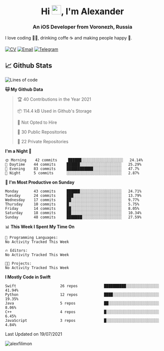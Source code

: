 <h1 align="center">Hi <img src="https://raw.githubusercontent.com/MartinHeinz/MartinHeinz/master/wave.gif" width="30px">, I'm Alexander</h1>
<h3 align="center">An iOS Developer from Voronezh, Russia</h3>

I love coding 👨‍💻, drinking coffe ☕️ and making people happy 🎊.

[![CV](https://img.shields.io/badge/CV-Александр%20Филимонов-14b420)](http://alexfilimon.github.io/)
[![Email](https://img.shields.io/badge/Email-as.filimonov@mail.ru-f39f37)](mailto:as.filimonov@mail.ru)
[![Telegram](https://img.shields.io/badge/Telegram-alexfilimon-1686b1)](https://t.me/alexfilimon)

## 📈 Github Stats

<!--START_SECTION:waka-->
![Lines of code](https://img.shields.io/badge/From%20Hello%20World%20I%27ve%20Written-363441%20lines%20of%20code-blue)

**🐱 My Github Data** 

> 🏆 40 Contributions in the Year 2021
 > 
> 📦 114.4 kB Used in Github's Storage 
 > 
> 🚫 Not Opted to Hire
 > 
> 📜 30 Public Repositories 
 > 
> 🔑 22 Private Repositories  
 > 
**I'm a Night 🦉** 

```text
🌞 Morning    42 commits     ██████░░░░░░░░░░░░░░░░░░░   24.14% 
🌆 Daytime    44 commits     ██████░░░░░░░░░░░░░░░░░░░   25.29% 
🌃 Evening    83 commits     ████████████░░░░░░░░░░░░░   47.7% 
🌙 Night      5 commits      ░░░░░░░░░░░░░░░░░░░░░░░░░   2.87%

```
📅 **I'm Most Productive on Sunday** 

```text
Monday       43 commits     ██████░░░░░░░░░░░░░░░░░░░   24.71% 
Tuesday      24 commits     ███░░░░░░░░░░░░░░░░░░░░░░   13.79% 
Wednesday    17 commits     ██░░░░░░░░░░░░░░░░░░░░░░░   9.77% 
Thursday     10 commits     █░░░░░░░░░░░░░░░░░░░░░░░░   5.75% 
Friday       14 commits     ██░░░░░░░░░░░░░░░░░░░░░░░   8.05% 
Saturday     18 commits     ██░░░░░░░░░░░░░░░░░░░░░░░   10.34% 
Sunday       48 commits     ███████░░░░░░░░░░░░░░░░░░   27.59%

```


📊 **This Week I Spent My Time On** 

```text
💬 Programming Languages: 
No Activity Tracked This Week

🔥 Editors: 
No Activity Tracked This Week

🐱‍💻 Projects: 
No Activity Tracked This Week

```

**I Mostly Code in Swift** 

```text
Swift                    26 repos            ██████████░░░░░░░░░░░░░░░   41.94% 
Python                   12 repos            ████░░░░░░░░░░░░░░░░░░░░░   19.35% 
Java                     5 repos             ██░░░░░░░░░░░░░░░░░░░░░░░   8.06% 
C++                      4 repos             █░░░░░░░░░░░░░░░░░░░░░░░░   6.45% 
JavaScript               3 repos             █░░░░░░░░░░░░░░░░░░░░░░░░   4.84%

```



 Last Updated on 19/07/2021
<!--END_SECTION:waka-->

<img align="center" src="https://github-readme-stats.vercel.app/api?username=alexfilimon&show_icons=true" alt="alexfilimon" />
